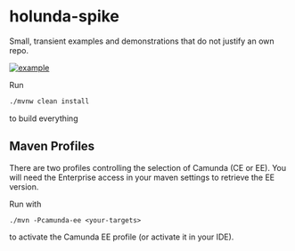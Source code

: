 # holunda-spike

Small, transient examples and demonstrations that do not justify an own repo.

[![example](https://img.shields.io/badge/lifecycle-EXAMPLE-blue.svg)](https://github.com/holisticon#open-source-lifecycle)

Run 
```bash
./mvnw clean install 
```
to build everything

## Maven Profiles

There are two profiles controlling the selection of Camunda (CE or EE). You will need the 
Enterprise access in your maven settings to retrieve the EE version.

Run with
``` 
./mvn -Pcamunda-ee <your-targets>
```
to activate the Camunda EE profile (or activate it in your IDE).
  
